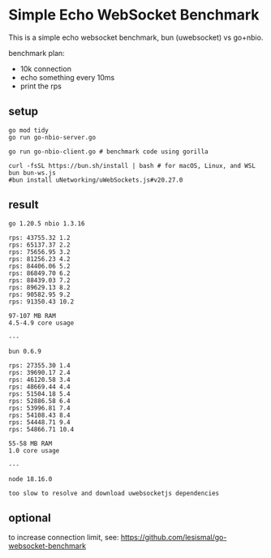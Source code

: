 
# Simple Echo WebSocket Benchmark

This is a simple echo websocket benchmark, bun (uwebsocket) vs go+nbio. 

benchmark plan:
- 10k connection
- echo something every 10ms
- print the rps

## setup

```
go mod tidy
go run go-nbio-server.go

go run go-nbio-client.go # benchmark code using gorilla

curl -fsSL https://bun.sh/install | bash # for macOS, Linux, and WSL
bun bun-ws.js
#bun install uNetworking/uWebSockets.js#v20.27.0
```

## result

```
go 1.20.5 nbio 1.3.16

rps: 43755.32 1.2
rps: 65137.37 2.2
rps: 75656.95 3.2
rps: 81256.23 4.2
rps: 84406.06 5.2
rps: 86849.70 6.2
rps: 88439.03 7.2
rps: 89629.13 8.2
rps: 90582.95 9.2
rps: 91350.43 10.2

97-107 MB RAM
4.5-4.9 core usage

---

bun 0.6.9

rps: 27355.30 1.4
rps: 39690.17 2.4
rps: 46120.58 3.4
rps: 48669.44 4.4
rps: 51504.18 5.4
rps: 52886.58 6.4
rps: 53996.81 7.4
rps: 54108.43 8.4
rps: 54448.71 9.4
rps: 54866.71 10.4

55-58 MB RAM
1.0 core usage

---

node 18.16.0

too slow to resolve and download uwebsocketjs dependencies
```



## optional

to increase connection limit, see: https://github.com/lesismal/go-websocket-benchmark

